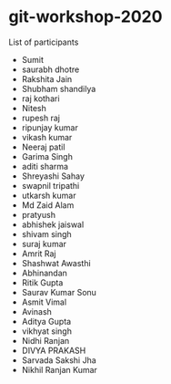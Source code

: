 # git-workshop-2020
List of participants
- Sumit
- saurabh dhotre
- Rakshita Jain
- Shubham shandilya
- raj kothari
- Nitesh
- rupesh raj
- ripunjay kumar
- vikash kumar
- Neeraj patil
- Garima Singh
- aditi sharma
- Shreyashi Sahay
- swapnil tripathi
- utkarsh kumar
- Md Zaid Alam
- pratyush
- abhishek jaiswal
- shivam singh
- suraj kumar
- Amrit Raj
- Shashwat Awasthi
- Abhinandan
- Ritik Gupta
- Saurav Kumar Sonu
- Asmit Vimal
- Avinash
- Aditya Gupta
- vikhyat singh
- Nidhi Ranjan
- DIVYA PRAKASH
- Sarvada Sakshi Jha
- Nikhil Ranjan Kumar

